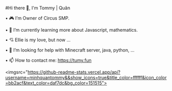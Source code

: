 #Hi there 👋, I'm Tommy | Quân 
 
 • 🎮 I’m Owner of Circus SMP.
 
 • 🌱 I’m currently learning more about Javascript, mathematics.
 
 • 💘 Ellie is my love, but now ...
 
 • 🤔 I’m looking for help with Minecraft server, java, python, ...
 
 • 📫 How to contact me: https://tumy.fun
 
 <imgsrc="https://github-readme-stats.vercel.app/api?username=minhquantommy&&show_icons=true&title_color=ffffff&icon_color=bb2acf&text_color=daf7dc&bg_color=151515">


